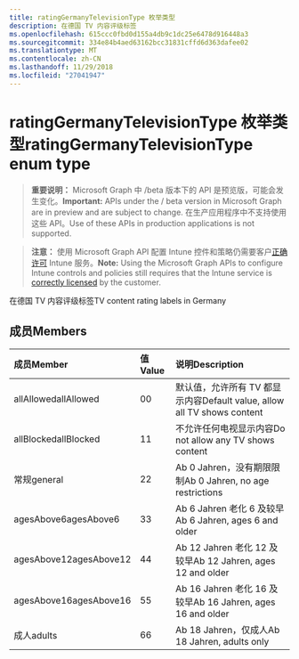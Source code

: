 ```yaml
---
title: ratingGermanyTelevisionType 枚举类型
description: 在德国 TV 内容评级标签
ms.openlocfilehash: 615ccc0fbd0d155a4db9c1dc25e6478d916448a3
ms.sourcegitcommit: 334e84b4aed63162bcc31831cffd6d363dafee02
ms.translationtype: MT
ms.contentlocale: zh-CN
ms.lasthandoff: 11/29/2018
ms.locfileid: "27041947"
---
```

# <a name="ratinggermanytelevisiontype-enum-type"></a><span data-ttu-id="84d7c-103">ratingGermanyTelevisionType 枚举类型</span><span class="sxs-lookup"><span data-stu-id="84d7c-103">ratingGermanyTelevisionType enum type</span></span>

> <span data-ttu-id="84d7c-104">**重要说明：** Microsoft Graph 中 /beta 版本下的 API 是预览版，可能会发生变化。</span><span class="sxs-lookup"><span data-stu-id="84d7c-104">**Important:** APIs under the / beta version in Microsoft Graph are in preview and are subject to change.</span></span> <span data-ttu-id="84d7c-105">在生产应用程序中不支持使用这些 API。</span><span class="sxs-lookup"><span data-stu-id="84d7c-105">Use of these APIs in production applications is not supported.</span></span>

> <span data-ttu-id="84d7c-106">**注意：** 使用 Microsoft Graph API 配置 Intune 控件和策略仍需要客户[正确许可](https://go.microsoft.com/fwlink/?linkid=839381) Intune 服务。</span><span class="sxs-lookup"><span data-stu-id="84d7c-106">**Note:** Using the Microsoft Graph APIs to configure Intune controls and policies still requires that the Intune service is [correctly licensed](https://go.microsoft.com/fwlink/?linkid=839381) by the customer.</span></span>

<span data-ttu-id="84d7c-107">在德国 TV 内容评级标签</span><span class="sxs-lookup"><span data-stu-id="84d7c-107">TV content rating labels in Germany</span></span>
## <a name="members"></a><span data-ttu-id="84d7c-108">成员</span><span class="sxs-lookup"><span data-stu-id="84d7c-108">Members</span></span>
|<span data-ttu-id="84d7c-109">成员</span><span class="sxs-lookup"><span data-stu-id="84d7c-109">Member</span></span>|<span data-ttu-id="84d7c-110">值</span><span class="sxs-lookup"><span data-stu-id="84d7c-110">Value</span></span>|<span data-ttu-id="84d7c-111">说明</span><span class="sxs-lookup"><span data-stu-id="84d7c-111">Description</span></span>|
|:---|:---|:---|
|<span data-ttu-id="84d7c-112">allAllowed</span><span class="sxs-lookup"><span data-stu-id="84d7c-112">allAllowed</span></span>|<span data-ttu-id="84d7c-113">0</span><span class="sxs-lookup"><span data-stu-id="84d7c-113">0</span></span>|<span data-ttu-id="84d7c-114">默认值，允许所有 TV 都显示内容</span><span class="sxs-lookup"><span data-stu-id="84d7c-114">Default value, allow all TV shows content</span></span>|
|<span data-ttu-id="84d7c-115">allBlocked</span><span class="sxs-lookup"><span data-stu-id="84d7c-115">allBlocked</span></span>|<span data-ttu-id="84d7c-116">1</span><span class="sxs-lookup"><span data-stu-id="84d7c-116">1</span></span>|<span data-ttu-id="84d7c-117">不允许任何电视显示内容</span><span class="sxs-lookup"><span data-stu-id="84d7c-117">Do not allow any TV shows content</span></span>|
|<span data-ttu-id="84d7c-118">常规</span><span class="sxs-lookup"><span data-stu-id="84d7c-118">general</span></span>|<span data-ttu-id="84d7c-119">2</span><span class="sxs-lookup"><span data-stu-id="84d7c-119">2</span></span>|<span data-ttu-id="84d7c-120">Ab 0 Jahren，没有期限限制</span><span class="sxs-lookup"><span data-stu-id="84d7c-120">Ab 0 Jahren, no age restrictions</span></span>|
|<span data-ttu-id="84d7c-121">agesAbove6</span><span class="sxs-lookup"><span data-stu-id="84d7c-121">agesAbove6</span></span>|<span data-ttu-id="84d7c-122">3</span><span class="sxs-lookup"><span data-stu-id="84d7c-122">3</span></span>|<span data-ttu-id="84d7c-123">Ab 6 Jahren 老化 6 及较早</span><span class="sxs-lookup"><span data-stu-id="84d7c-123">Ab 6 Jahren, ages 6 and older</span></span>|
|<span data-ttu-id="84d7c-124">agesAbove12</span><span class="sxs-lookup"><span data-stu-id="84d7c-124">agesAbove12</span></span>|<span data-ttu-id="84d7c-125">4</span><span class="sxs-lookup"><span data-stu-id="84d7c-125">4</span></span>|<span data-ttu-id="84d7c-126">Ab 12 Jahren 老化 12 及较早</span><span class="sxs-lookup"><span data-stu-id="84d7c-126">Ab 12 Jahren, ages 12 and older</span></span>|
|<span data-ttu-id="84d7c-127">agesAbove16</span><span class="sxs-lookup"><span data-stu-id="84d7c-127">agesAbove16</span></span>|<span data-ttu-id="84d7c-128">5</span><span class="sxs-lookup"><span data-stu-id="84d7c-128">5</span></span>|<span data-ttu-id="84d7c-129">Ab 16 Jahren 老化 16 及较早</span><span class="sxs-lookup"><span data-stu-id="84d7c-129">Ab 16 Jahren, ages 16 and older</span></span>|
|<span data-ttu-id="84d7c-130">成人</span><span class="sxs-lookup"><span data-stu-id="84d7c-130">adults</span></span>|<span data-ttu-id="84d7c-131">6</span><span class="sxs-lookup"><span data-stu-id="84d7c-131">6</span></span>|<span data-ttu-id="84d7c-132">Ab 18 Jahren，仅成人</span><span class="sxs-lookup"><span data-stu-id="84d7c-132">Ab 18 Jahren, adults only</span></span>|





